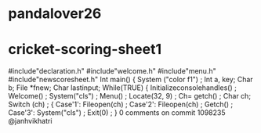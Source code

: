 # pandalover26

# cricket-scoring-sheet1
#include"declaration.h"
#include"welcome.h"
#include"menu.h"
#include"newscoresheet.h"
Int main() 
{
 System ("color f1") ;
Int a, key;
Char b;
File *fnew;
Char lastinput;
While(TRUE) 
{ 
  Initializeconsolehandles() ;
  Welcome() ;
  System("cls") ;
  Menu() ;
  Locate(32, 9) ;
  Ch= getch() ;
  Char ch;
  Switch (ch) ;
  {
     Case'1':
     Fileopen(ch) ;
     Case'2':
     Fileopen(ch) ;
     Getch() ;
     Case'3':
     System("cls") ;
     Exit(0) ;
}
0 comments on commit 1098235
@janhvikhatri

